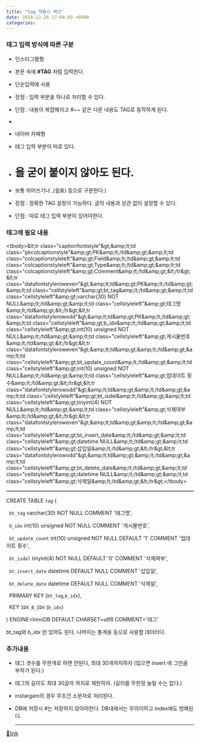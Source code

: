 ```yaml
---
title: "tag 적용시 체크"
date: 2018-12-26 17:04:03 +0900
categories: 
---
```

  

### 태그 입력 방식에 따른 구분

- 인스타그램형
- 본문 속에 **#TAG** 처럼 입력한다.
- 단순입력에 사용
- 장점 : 입력 부분을 하나로 처리할 수 있다.
- 단점 : 내용이 복잡해지고 #~~ 같은 다른 내용도 TAG로 동작하게 된다.
-   


- 네이버 카페형
- 태그 입력 부분이 따로 있다.
- # 을 굳이 붙이지 않아도 된다.
- 보통 띄어쓰기나 ,(쉽표) 등으로 구분한다.)
- 장점 : 정확한 TAG 설정이 가능하다. 글의 내용과 상관 없이 설정할 수 있다.
- 단점 : 따로 태그 입력 부분이 있어야한다.


### 태그에 필요 내용

<table border="1" class="statustablestyle" width="">&lt;tbody&gt;&amp;lt;tr class="captionfontstyle"&amp;gt;&amp;amp;lt;td class="pkcolcaptionstyle"&amp;amp;gt;PK&amp;amp;lt;/td&amp;amp;gt;&amp;amp;lt;td class="colcaptionstyleleft"&amp;amp;gt;Field&amp;amp;lt;/td&amp;amp;gt;&amp;amp;lt;td class="colcaptionstyleleft"&amp;amp;gt;Type&amp;amp;lt;/td&amp;amp;gt;&amp;amp;lt;td class="colcaptionstyleleft"&amp;amp;gt;Comment&amp;amp;lt;/td&amp;amp;gt;&amp;lt;/tr&amp;gt;&amp;lt;tr class="datafontstyleroweven"&amp;gt;&amp;amp;lt;td&amp;amp;gt;PK&amp;amp;lt;/td&amp;amp;gt;&amp;amp;lt;td class="cellstyleleft"&amp;amp;gt;bt_tag&amp;amp;lt;/td&amp;amp;gt;&amp;amp;lt;td class="cellstyleleft"&amp;amp;gt;varchar(30) NOT NULL&amp;amp;lt;/td&amp;amp;gt;&amp;amp;lt;td class="cellstyleleft"&amp;amp;gt;태그명&amp;amp;lt;/td&amp;amp;gt;&amp;lt;/tr&amp;gt;&amp;lt;tr class="datafontstylerowodd"&amp;gt;&amp;amp;lt;td&amp;amp;gt;PK&amp;amp;lt;/td&amp;amp;gt;&amp;amp;lt;td class="cellstyleleft"&amp;amp;gt;b_idx&amp;amp;lt;/td&amp;amp;gt;&amp;amp;lt;td class="cellstyleleft"&amp;amp;gt;int(10) unsigned NOT NULL&amp;amp;lt;/td&amp;amp;gt;&amp;amp;lt;td class="cellstyleleft"&amp;amp;gt;게시물번호&amp;amp;lt;/td&amp;amp;gt;&amp;lt;/tr&amp;gt;&amp;lt;tr class="datafontstyleroweven"&amp;gt;&amp;amp;lt;td&amp;amp;gt;&amp;amp;lt;/td&amp;amp;gt;&amp;amp;lt;td class="cellstyleleft"&amp;amp;gt;bt_update_count&amp;amp;lt;/td&amp;amp;gt;&amp;amp;lt;td class="cellstyleleft"&amp;amp;gt;int(10) unsigned NOT NULL&amp;amp;lt;/td&amp;amp;gt;&amp;amp;lt;td class="cellstyleleft"&amp;amp;gt;업데이트 횟수&amp;amp;lt;/td&amp;amp;gt;&amp;lt;/tr&amp;gt;&amp;lt;tr class="datafontstylerowodd"&amp;gt;&amp;amp;lt;td&amp;amp;gt;&amp;amp;lt;/td&amp;amp;gt;&amp;amp;lt;td class="cellstyleleft"&amp;amp;gt;bt_isdel&amp;amp;lt;/td&amp;amp;gt;&amp;amp;lt;td class="cellstyleleft"&amp;amp;gt;tinyint(4) NOT NULL&amp;amp;lt;/td&amp;amp;gt;&amp;amp;lt;td class="cellstyleleft"&amp;amp;gt;삭제여부&amp;amp;lt;/td&amp;amp;gt;&amp;lt;/tr&amp;gt;&amp;lt;tr class="datafontstyleroweven"&amp;gt;&amp;amp;lt;td&amp;amp;gt;&amp;amp;lt;/td&amp;amp;gt;&amp;amp;lt;td class="cellstyleleft"&amp;amp;gt;bt_insert_date&amp;amp;lt;/td&amp;amp;gt;&amp;amp;lt;td class="cellstyleleft"&amp;amp;gt;datetime NULL&amp;amp;lt;/td&amp;amp;gt;&amp;amp;lt;td class="cellstyleleft"&amp;amp;gt;삽입일&amp;amp;lt;/td&amp;amp;gt;&amp;lt;/tr&amp;gt;&amp;lt;tr class="datafontstylerowodd"&amp;gt;&amp;amp;lt;td&amp;amp;gt;&amp;amp;lt;/td&amp;amp;gt;&amp;amp;lt;td class="cellstyleleft"&amp;amp;gt;bt_delete_date&amp;amp;lt;/td&amp;amp;gt;&amp;amp;lt;td class="cellstyleleft"&amp;amp;gt;datetime NULL&amp;amp;lt;/td&amp;amp;gt;&amp;amp;lt;td class="cellstyleleft"&amp;amp;gt;삭제일&amp;amp;lt;/td&amp;amp;gt;&amp;lt;/tr&amp;gt;&lt;/tbody&gt;</table>  


CREATE TABLE `tag` (

  `bt_tag` varchar(30) NOT NULL COMMENT '태그명',

  `b_idx` int(10) unsigned NOT NULL COMMENT '게시물번호',

  `bt_update_count` int(10) unsigned NOT NULL DEFAULT '1' COMMENT '업데이트 횟수',

  `bt_isdel` tinyint(4) NOT NULL DEFAULT '0' COMMENT '삭제여부',

  `bt_insert_date` datetime DEFAULT NULL COMMENT '삽입일',

  `bt_delete_date` datetime DEFAULT NULL COMMENT '삭제일',

  PRIMARY KEY (`bt_tag`,`b_idx`),

  KEY `IDX_B_IDX` (`b_idx`)

) ENGINE=InnoDB DEFAULT CHARSET=utf8 COMMENT='태그'



  


bt_tag와 b_idx 만 있어도 된다. 나머지는 통계용 등으로 사용할 데이터다.

  
### 추가내용

- 태그 갯수를 무한개로 하면 안된다, 최대 30개까지하자 (많으면 insert 에 그만큼 부하가 된다.)
- 태그의 길이도 최대 30글자 까지로 제한하자. (길이를 무한정 늘릴 수는 없다.)
- instargam의 경우 무조건 소문자로 처리된다.
- DB에 저장시 #는 저장하지 않아야한다. DB내에서는 무의미하고 index에도 방해된다.



  ***
[🔗link](http://www.mins01.com/mh/tech/read/1224)